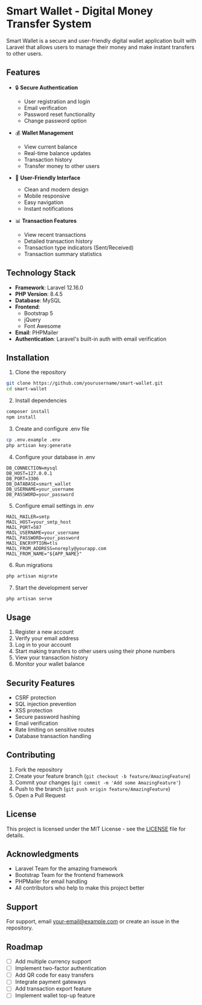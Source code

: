 # Smart Wallet - Digital Money Transfer System

Smart Wallet is a secure and user-friendly digital wallet application built with Laravel that allows users to manage their money and make instant transfers to other users.


## Features

- 🔒 **Secure Authentication**
  - User registration and login
  - Email verification
  - Password reset functionality
  - Change password option

- 💰 **Wallet Management**
  - View current balance
  - Real-time balance updates
  - Transaction history
  - Transfer money to other users

- 📱 **User-Friendly Interface**
  - Clean and modern design
  - Mobile responsive
  - Easy navigation
  - Instant notifications

- 📊 **Transaction Features**
  - View recent transactions
  - Detailed transaction history
  - Transaction type indicators (Sent/Received)
  - Transaction summary statistics

## Technology Stack

- **Framework**: Laravel 12.16.0
- **PHP Version**: 8.4.5
- **Database**: MySQL
- **Frontend**: 
  - Bootstrap 5
  - jQuery
  - Font Awesome
- **Email**: PHPMailer
- **Authentication**: Laravel's built-in auth with email verification

## Installation

1. Clone the repository
```bash
git clone https://github.com/yourusername/smart-wallet.git
cd smart-wallet
```

2. Install dependencies
```bash
composer install
npm install
```

3. Create and configure .env file
```bash
cp .env.example .env
php artisan key:generate
```

4. Configure your database in .env
```env
DB_CONNECTION=mysql
DB_HOST=127.0.0.1
DB_PORT=3306
DB_DATABASE=smart_wallet
DB_USERNAME=your_username
DB_PASSWORD=your_password
```

5. Configure email settings in .env
```env
MAIL_MAILER=smtp
MAIL_HOST=your_smtp_host
MAIL_PORT=587
MAIL_USERNAME=your_username
MAIL_PASSWORD=your_password
MAIL_ENCRYPTION=tls
MAIL_FROM_ADDRESS=noreply@yourapp.com
MAIL_FROM_NAME="${APP_NAME}"
```

6. Run migrations
```bash
php artisan migrate
```

7. Start the development server
```bash
php artisan serve
```

## Usage

1. Register a new account
2. Verify your email address
3. Log in to your account
4. Start making transfers to other users using their phone numbers
5. View your transaction history
6. Monitor your wallet balance

## Security Features

- CSRF protection
- SQL injection prevention
- XSS protection
- Secure password hashing
- Email verification
- Rate limiting on sensitive routes
- Database transaction handling

## Contributing

1. Fork the repository
2. Create your feature branch (`git checkout -b feature/AmazingFeature`)
3. Commit your changes (`git commit -m 'Add some AmazingFeature'`)
4. Push to the branch (`git push origin feature/AmazingFeature`)
5. Open a Pull Request

## License

This project is licensed under the MIT License - see the [LICENSE](LICENSE) file for details.

## Acknowledgments

- Laravel Team for the amazing framework
- Bootstrap Team for the frontend framework
- PHPMailer for email handling
- All contributors who help to make this project better

## Support

For support, email your-email@example.com or create an issue in the repository.

## Roadmap

- [ ] Add multiple currency support
- [ ] Implement two-factor authentication
- [ ] Add QR code for easy transfers
- [ ] Integrate payment gateways
- [ ] Add transaction export feature
- [ ] Implement wallet top-up feature